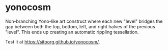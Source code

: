 # yonocosm
Non-branching Yono-like art construct where each new "level" bridges the gap between both the top, bottom, left, and right halves of the previous "level". This ends up creating an automatic rippling tessellation.

Test it at <a href="https://sitoorg.github.io/yonocosm/">https://sitoorg.github.io/yonocosm/</a>.
